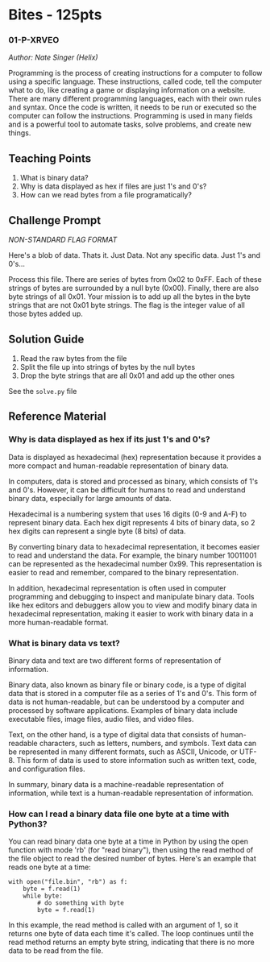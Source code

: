 # Bites - 125pts
### 01-P-XRVEO
*Author: Nate Singer (Helix)*

Programming is the process of creating instructions for a computer to follow using a specific language. These instructions, called code, tell the computer what to do, like creating a game or displaying information on a website. There are many different programming languages, each with their own rules and syntax. Once the code is written, it needs to be run or executed so the computer can follow the instructions. Programming is used in many fields and is a powerful tool to automate tasks, solve problems, and create new things.

## Teaching Points
1. What is binary data?
2. Why is data displayed as hex if files are just 1's and 0's?
3. How can we read bytes from a file programatically?

## Challenge Prompt
*NON-STANDARD FLAG FORMAT*

Here's a blob of data. Thats it. Just Data. Not any specific data. Just 1's and 0's...

Process this file. There are series of bytes from 0x02 to 0xFF. Each of these strings of bytes are surrounded by a null byte (0x00). Finally, there are also byte strings of all 0x01. Your mission is to add up all the bytes in the byte strings that are not 0x01 byte strings. The flag is the integer value of all those bytes added up.


## Solution Guide
1. Read the raw bytes from the file
2. Split the file up into strings of bytes by the null bytes
3. Drop the byte strings that are all 0x01 and add up the other ones

See the `solve.py` file

## Reference Material
### Why is data displayed as hex if its just 1's and 0's?
Data is displayed as hexadecimal (hex) representation because it provides a more compact and human-readable representation of binary data.

In computers, data is stored and processed as binary, which consists of 1's and 0's. However, it can be difficult for humans to read and understand binary data, especially for large amounts of data.

Hexadecimal is a numbering system that uses 16 digits (0-9 and A-F) to represent binary data. Each hex digit represents 4 bits of binary data, so 2 hex digits can represent a single byte (8 bits) of data.

By converting binary data to hexadecimal representation, it becomes easier to read and understand the data. For example, the binary number 10011001 can be represented as the hexadecimal number 0x99. This representation is easier to read and remember, compared to the binary representation.

In addition, hexadecimal representation is often used in computer programming and debugging to inspect and manipulate binary data. Tools like hex editors and debuggers allow you to view and modify binary data in hexadecimal representation, making it easier to work with binary data in a more human-readable format.

### What is binary data vs text?
Binary data and text are two different forms of representation of information.

Binary data, also known as binary file or binary code, is a type of digital data that is stored in a computer file as a series of 1's and 0's. This form of data is not human-readable, but can be understood by a computer and processed by software applications. Examples of binary data include executable files, image files, audio files, and video files.

Text, on the other hand, is a type of digital data that consists of human-readable characters, such as letters, numbers, and symbols. Text data can be represented in many different formats, such as ASCII, Unicode, or UTF-8. This form of data is used to store information such as written text, code, and configuration files.

In summary, binary data is a machine-readable representation of information, while text is a human-readable representation of information.

### How can I read a binary data file one byte at a time with Python3?
You can read binary data one byte at a time in Python by using the open function with mode 'rb' (for "read binary"), then using the read method of the file object to read the desired number of bytes. Here's an example that reads one byte at a time:

```
with open("file.bin", "rb") as f:
    byte = f.read(1)
    while byte:
        # do something with byte
        byte = f.read(1)
```

In this example, the read method is called with an argument of 1, so it returns one byte of data each time it's called. The loop continues until the read method returns an empty byte string, indicating that there is no more data to be read from the file.
